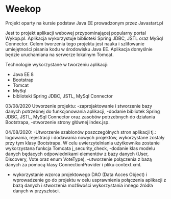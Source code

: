 # Weekop
Projekt oparty na kursie podstaw Java EE prowadzonym przez Javastart.pl

Jest to projekt aplikacji webowej przypominającej popularny portal Wykop.pl. Aplikacja wykorzystuje biblioteki Spring JDBC, JSTL oraz MySql Connector. 
Celem tworzenia tego projektu jest nauka i szlifowanie umiejętności pisania kodu w środowisku Java EE. Aplikacja domyślnie będzie uruchamiana na serwerze lokalnym Tomcat.  

Technologie wykorzystane w tworzeniu aplikacji:
- Java EE 8
- Bootstrap
- Tomcat
- MySql
- biblioteki Spring JDBC, JSTL, MySql Connector

03/08/2020 Utworzenie projektu:
  -zaprojaktowanie i stworzenie bazy danych potrzebnej do funkcjonowania aplikacji,
  -dodanie bibliotek Spring JDBC, JSTL, MySql Connector oraz zasobów potrzebnych do działania Bootstrapa,
  -stworzenie strony głównej index.jsp.

04/08/2020:
  -Utworzenie szablonów poszczególnych stron aplikacji tj.: logowania, rejestracji i dodawania nowych projektów, wykorzystane zostały przy tym klasy Bootstrapa. W celu uwierzytelniania użytkownika zostanie wykorzystana funkcja Tomcata j_security_check,
  -dodanie klas modelu danych będacych odpowiednikami elementów z bazy danych (User, Discovery, Vote oraz enum VoteType),
  -utworzenie połączenia z bazą danych za pomocą klasy ConnectionProvider i pliku context.xml.
  - wykorzystanie wzorca projektowego DAO (Data Acces Object) i wprowadzenie go do projektu w celu usprawnienia połączenia aplikacji z bazą danych i stworzenia możliwości wykorzystania innego źródła danych w przyszłości.

